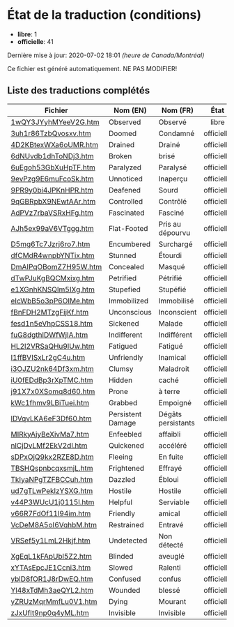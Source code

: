 # État de la traduction (conditions)

 * **libre**: 1
 * **officielle**: 41


Dernière mise à jour: 2020-07-02 18:01 *(heure de Canada/Montréal)*

Ce fichier est généré automatiquement. NE PAS MODIFIER!
## Liste des traductions complétés

| Fichier   | Nom (EN)    | Nom (FR)    | État |
|-----------|-------------|-------------|:----:|
|[1wQY3JYyhMYeeV2G.htm](conditions/1wQY3JYyhMYeeV2G.htm)|Observed|Observé|libre|
|[3uh1r86TzbQvosxv.htm](conditions/3uh1r86TzbQvosxv.htm)|Doomed|Condamné|officielle|
|[4D2KBtexWXa6oUMR.htm](conditions/4D2KBtexWXa6oUMR.htm)|Drained|Drainé|officielle|
|[6dNUvdb1dhToNDj3.htm](conditions/6dNUvdb1dhToNDj3.htm)|Broken|brisé|officielle|
|[6uEgoh53GbXuHpTF.htm](conditions/6uEgoh53GbXuHpTF.htm)|Paralyzed|Paralysé|officielle|
|[9evPzg9E6muFcoSk.htm](conditions/9evPzg9E6muFcoSk.htm)|Unnoticed|Inaperçu|officielle|
|[9PR9y0bi4JPKnHPR.htm](conditions/9PR9y0bi4JPKnHPR.htm)|Deafened|Sourd|officielle|
|[9qGBRpbX9NEwtAAr.htm](conditions/9qGBRpbX9NEwtAAr.htm)|Controlled|Contrôlé|officielle|
|[AdPVz7rbaVSRxHFg.htm](conditions/AdPVz7rbaVSRxHFg.htm)|Fascinated|Fasciné|officielle|
|[AJh5ex99aV6VTggg.htm](conditions/AJh5ex99aV6VTggg.htm)|Flat-Footed|Pris au dépourvu|officielle|
|[D5mg6Tc7Jzrj6ro7.htm](conditions/D5mg6Tc7Jzrj6ro7.htm)|Encumbered|Surchargé|officielle|
|[dfCMdR4wnpbYNTix.htm](conditions/dfCMdR4wnpbYNTix.htm)|Stunned|Étourdi|officielle|
|[DmAIPqOBomZ7H95W.htm](conditions/DmAIPqOBomZ7H95W.htm)|Concealed|Masqué|officielle|
|[dTwPJuKgBQCMxixg.htm](conditions/dTwPJuKgBQCMxixg.htm)|Petrified|Pétrifié|officielle|
|[e1XGnhKNSQIm5IXg.htm](conditions/e1XGnhKNSQIm5IXg.htm)|Stupefied|Stupéfié|officielle|
|[eIcWbB5o3pP6OIMe.htm](conditions/eIcWbB5o3pP6OIMe.htm)|Immobilized|Immobilisé|officielle|
|[fBnFDH2MTzgFijKf.htm](conditions/fBnFDH2MTzgFijKf.htm)|Unconscious|Inconscient|officielle|
|[fesd1n5eVhpCSS18.htm](conditions/fesd1n5eVhpCSS18.htm)|Sickened|Malade|officielle|
|[fuG8dgthlDWfWjIA.htm](conditions/fuG8dgthlDWfWjIA.htm)|Indifferent|Indifférent|officielle|
|[HL2l2VRSaQHu9lUw.htm](conditions/HL2l2VRSaQHu9lUw.htm)|Fatigued|Fatigué|officielle|
|[I1ffBVISxLr2gC4u.htm](conditions/I1ffBVISxLr2gC4u.htm)|Unfriendly|Inamical|officielle|
|[i3OJZU2nk64Df3xm.htm](conditions/i3OJZU2nk64Df3xm.htm)|Clumsy|Maladroit|officielle|
|[iU0fEDdBp3rXpTMC.htm](conditions/iU0fEDdBp3rXpTMC.htm)|Hidden|caché|officielle|
|[j91X7x0XSomq8d60.htm](conditions/j91X7x0XSomq8d60.htm)|Prone|à terre|officielle|
|[kWc1fhmv9LBiTuei.htm](conditions/kWc1fhmv9LBiTuei.htm)|Grabbed|Empoigné|officielle|
|[lDVqvLKA6eF3Df60.htm](conditions/lDVqvLKA6eF3Df60.htm)|Persistent Damage|Dégâts persistants|officielle|
|[MIRkyAjyBeXivMa7.htm](conditions/MIRkyAjyBeXivMa7.htm)|Enfeebled|affaibli|officielle|
|[nlCjDvLMf2EkV2dl.htm](conditions/nlCjDvLMf2EkV2dl.htm)|Quickened|accéléré|officielle|
|[sDPxOjQ9kx2RZE8D.htm](conditions/sDPxOjQ9kx2RZE8D.htm)|Fleeing|En fuite|officielle|
|[TBSHQspnbcqxsmjL.htm](conditions/TBSHQspnbcqxsmjL.htm)|Frightened|Effrayé|officielle|
|[TkIyaNPgTZFBCCuh.htm](conditions/TkIyaNPgTZFBCCuh.htm)|Dazzled|Ébloui|officielle|
|[ud7gTLwPeklzYSXG.htm](conditions/ud7gTLwPeklzYSXG.htm)|Hostile|Hostile|officielle|
|[v44P3WUcU1j0115l.htm](conditions/v44P3WUcU1j0115l.htm)|Helpful|Serviable|officielle|
|[v66R7FdOf11l94im.htm](conditions/v66R7FdOf11l94im.htm)|Friendly|amical|officielle|
|[VcDeM8A5oI6VqhbM.htm](conditions/VcDeM8A5oI6VqhbM.htm)|Restrained|Entravé|officielle|
|[VRSef5y1LmL2Hkjf.htm](conditions/VRSef5y1LmL2Hkjf.htm)|Undetected|Non détecté|officielle|
|[XgEqL1kFApUbl5Z2.htm](conditions/XgEqL1kFApUbl5Z2.htm)|Blinded|aveuglé|officielle|
|[xYTAsEpcJE1Ccni3.htm](conditions/xYTAsEpcJE1Ccni3.htm)|Slowed|Ralenti|officielle|
|[yblD8fOR1J8rDwEQ.htm](conditions/yblD8fOR1J8rDwEQ.htm)|Confused|confus|officielle|
|[Yl48xTdMh3aeQYL2.htm](conditions/Yl48xTdMh3aeQYL2.htm)|Wounded|blessé|officielle|
|[yZRUzMqrMmfLu0V1.htm](conditions/yZRUzMqrMmfLu0V1.htm)|Dying|Mourant|officielle|
|[zJxUflt9np0q4yML.htm](conditions/zJxUflt9np0q4yML.htm)|Invisible|Invisible|officielle|
